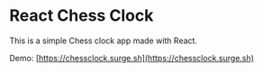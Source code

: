# React Chess Clock

This is a simple Chess clock app made with React.

Demo: [https://chessclock.surge.sh](https://chessclock.surge.sh)
